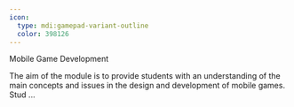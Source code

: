 ```yaml
---
icon:
  type: mdi:gamepad-variant-outline
  color: 398126
---
```

Mobile Game Development

The aim of the module is to provide students with an understanding of the main concepts and issues in the design and development of mobile games. Stud ... 
